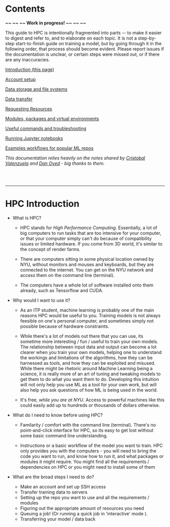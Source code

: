 # Contents

**~~ ~~ ~~ Work in progress! ~~ ~~ ~~**

This guide to HPC is intentionally fragmented into parts -- to make it easier to digest and refer to, and to elaborate on each topic. It is not a step-by-step start-to-finish guide on training a model, but by going through it in the following order, that process should become evident. Please report issues if the documentation is unclear, or certain steps were missed out, or if there are any inaccuracies. 



[Introduction (this page)](/)

[Account setup](/account.md)

[Data storage and file systems](/storage.md)

[Data transfer](/transfer.md)

[Requesting Resources](/resources.md)

[Modules, packages and virtual environments](/modules.md)

[Useful commands and troubleshooting](/useful.md)

[Running Jupyter notebooks](/jupyter.md)

[Examples workflows for popular ML repos](/examples.md)



*This documentation relies heavily on the notes shared by [Cristobal Valenzuela](https://github.com/cvalenzuela/hpc) and [Dan Oved](https://github.com/oveddan/itp_presentations/blob/master/hpc/getting_started.md) - big thanks to them.*



<br><br>

---





# HPC Introduction

* What is HPC?
  * HPC stands for *High Performance Computing*. Essentially, a lot of big computers to run tasks that are too intensive for your computer, or that your computer simply can't do because of compatibility issues or limited hardware. If you come from 3D world, it's similar to the concept of render farms.
  
  * There are computers sitting in some physical location owned by NYU, without monitors and mouses and keyboards, but they are connected to the internet. You can get on the NYU network and access them on the command line (terminal). 
  
  * The computers have a whole lot of software installed onto them already, such as Tensorflow and CUDA. 
  
    
  
* Why would I want to use it? 
  * As an ITP student, machine learning is probably one of the main reasons HPC would be useful to you. Training models is not always feesible on one's personal computer, and sometimes simply not possible because of hardware constraints.
  
  * While there's a lot of models out there that you can use, its sometime more interesting / fun / useful to train your own models. The relationship between input data and output can become a lot clearer when you train your own models, helping one to understand the workings and limitations of the algorithms, how they can be harnessed as *tools*, and how they can be exploited  and misused. While there might be rhetoric around Machine Learning being a science, it is really more of an art of tuning and tweaking models to get them to do what you want them to do. Developing this intuition will not only help you use ML as a tool for your own work, but will also help you ask questions of how ML is being used in the world.  
  
  * It's free, *while you are at NYU*. Access to powerful machines like this could easily add up to hundreds or thousands of dollars otherwise. 
  
    
  
* What do I need to know before using HPC?
  
  * Familarity / comfort with the command line (terminal). There's no point-and-click interface for HPC, so its easy to get lost without some basic command line understanding. 
  
  * Instructions or a basic workflow of the model you want to train. HPC only provides you with the computers - you will need to bring the code you want to run, and know how to run it, and what packages or modules it might require. You might find all the requirements / dependencies on HPC or you might need to install some of them
  
    
  
* What are the broad steps I need to do?
  * Make an account and set up SSH access
  * Transfer training data to servers 
  * Setting up the repo you want to use and all the requirements / modules
  * Figuring out the appropriate amount of resources you need
  * Queuing a job! (Or running a quick job in 'interactive' mode ). 
  * Transferring your model / data back 
  
  

